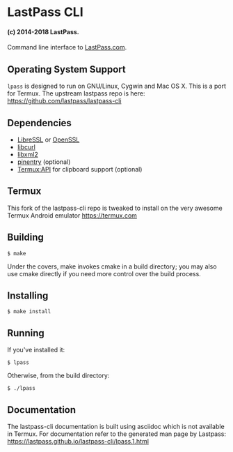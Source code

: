 # LastPass CLI
#### (c) 2014-2018 LastPass.

Command line interface to [LastPass.com](https://lastpass.com/).

## Operating System Support

`lpass` is designed to run on GNU/Linux, Cygwin and Mac OS X. This is a port for Termux. The upstream lastpass repo is here: https://github.com/lastpass/lastpass-cli

## Dependencies

* [LibreSSL](http://www.libressl.org/) or [OpenSSL](https://www.openssl.org/)
* [libcurl](http://curl.haxx.se/)
* [libxml2](http://xmlsoft.org/)
* [pinentry](https://www.gnupg.org/related_software/pinentry/index.en.html) (optional)
* [Termux:API](https://termux.com/add-on-api.html) for clipboard support (optional)

## Termux

This fork of the lastpass-cli repo is tweaked to install on the very awesome Termux Android emulator https://termux.com

## Building

    $ make

Under the covers, make invokes cmake in a build directory; you may also use
cmake directly if you need more control over the build process.

## Installing

    $ make install

## Running

If you've installed it:

    $ lpass

Otherwise, from the build directory:

    $ ./lpass

## Documentation

The lastpass-cli documentation is built using asciidoc which is not available in Termux. For documentation refer to the generated man page by Lastpass: https://lastpass.github.io/lastpass-cli/lpass.1.html
